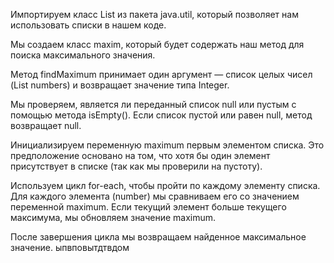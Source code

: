 Импортируем класс List из пакета java.util, который позволяет нам использовать списки в нашем коде.

Мы создаем класс maxim, который будет содержать наш метод для поиска максимального значения.

Метод findMaximum принимает один аргумент — список целых чисел (List<Integer> numbers) и возвращает значение типа Integer.

Мы проверяем, является ли переданный список null или пустым с помощью метода isEmpty(). Если список пустой или равен null, метод возвращает null.

Инициализируем переменную maximum первым элементом списка. Это предположение основано на том, что хотя бы один элемент присутствует в списке (так как мы проверили на пустоту).

Используем цикл for-each, чтобы пройти по каждому элементу списка. Для каждого элемента (number) мы сравниваем его со значением переменной maximum. Если текущий элемент больше текущего максимума, мы обновляем значение maximum.

После завершения цикла мы возвращаем найденное максимальное значение.
 ыпвповытдтвдом
